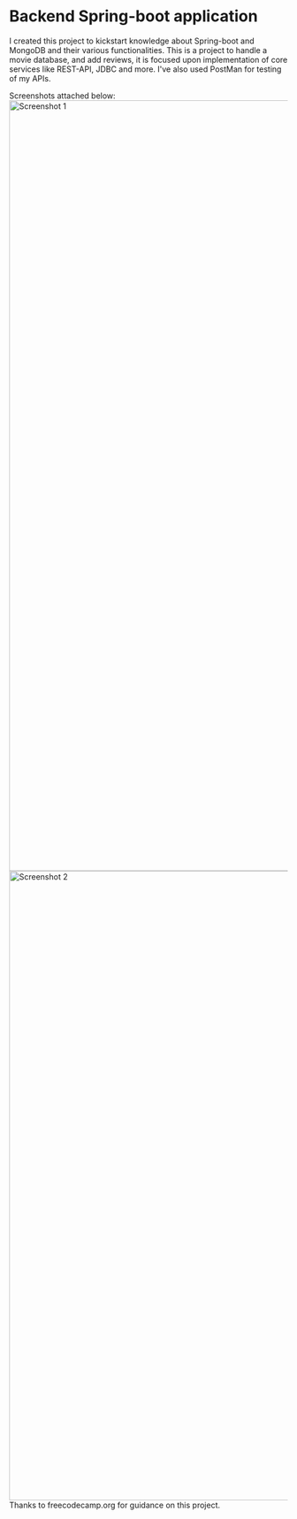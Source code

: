 # Backend Spring-boot application
I created this project to kickstart knowledge about Spring-boot and MongoDB and their various functionalities. This is a project to handle a movie database, and add reviews, it is focused upon implementation of core services like REST-API, JDBC and more. I've also used PostMan for testing of my APIs.


Screenshots attached below:
<img width="1392" alt="Screenshot 1" src="https://github.com/AnshGupta01/movies-springboot-java/assets/26479077/05b6e27e-7084-44b3-b0e1-dd531554ba1f">
<img width="1137" alt="Screenshot 2" src="https://github.com/AnshGupta01/movies-springboot-java/assets/26479077/2a4d0920-f81b-4c31-874f-6ca14371c631">
Thanks to freecodecamp.org for guidance on this project.
